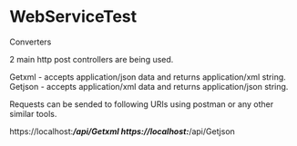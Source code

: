 # WebServiceTest
Converters


2 main http post controllers are being used.

Getxml - accepts application/json data and returns application/xml string.
Getjson - accepts application/xml data and returns application/json string.


Requests can be sended to following URIs using postman or any other similar tools.



https://localhost:*****/api/Getxml
https://localhost:*****/api/Getjson





